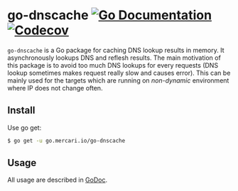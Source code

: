 # go-dnscache [![Go Documentation](http://img.shields.io/badge/go-documentation-blue.svg?style=flat-square)][godoc] [![Codecov](https://img.shields.io/codecov/c/github/mercari/go-dnscache.svg?style=flat-square)][codecov]

[godoc]: http://godoc.org/go.mercari.io/go-dnscache
[codecov]: https://codecov.io/gh/mercari/go-dnscache

`go-dnscache` is a Go package for caching DNS lookup results in memory. It asynchronously lookups DNS and reflesh results. The main motivation of this package is to avoid too much DNS lookups for every requests (DNS lookup sometimes makes request really slow and causes error). This can be mainly used for the targets which are running on *non-dynamic* environment where IP does not change often.

## Install

Use go get:

```bash
$ go get -u go.mercari.io/go-dnscache
```

## Usage

All usage are described in [GoDoc](https://godoc.org/go.mercari.io/go-dnscache).
